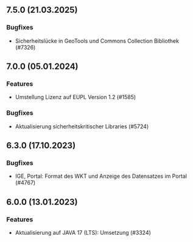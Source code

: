 
## 7.5.0 (21.03.2025)


### Bugfixes

* Sicherheitslücke in GeoTools und Commons Collection Bibliothek (#7326)
    
## 7.0.0 (05.01.2024)

### Features

* Umstellung Lizenz auf EUPL Version 1.2 (#1585)

### Bugfixes

* Aktualisierung sicherheitskritischer Libraries (#5724)
    
## 6.3.0 (17.10.2023)


### Bugfixes

* IGE, Portal: Format des WKT und Anzeige des Datensatzes im Portal  (#4767)
    
## 6.0.0 (13.01.2023)

### Features

* Aktualisierung auf JAVA 17 (LTS): Umsetzung (#3324)




    